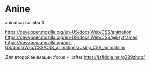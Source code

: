 # Anine
 anination for laba 3


https://developer.mozilla.org/en-US/docs/Web/CSS/animation
https://developer.mozilla.org/en-US/docs/Web/CSS/@keyframes
https://developer.mozilla.org/en-US/docs/Web/CSS/CSS_animations/Using_CSS_animations


Для второй анимации :focus + ::after
https://jsfiddle.net/g389zhdq/